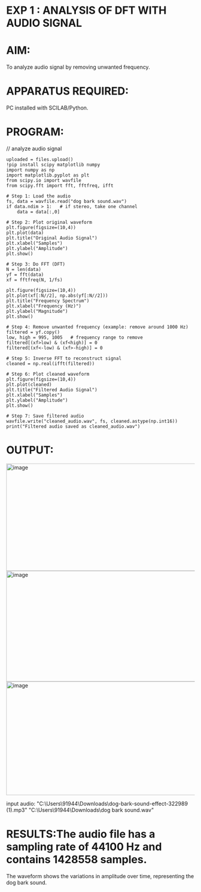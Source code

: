 # EXP 1 :  ANALYSIS OF DFT WITH AUDIO SIGNAL

# AIM: 

  To analyze audio signal by removing unwanted frequency. 

# APPARATUS REQUIRED: 
   
   PC installed with SCILAB/Python. 

# PROGRAM: 

// analyze audio signal
```from google.colab import files
uploaded = files.upload()
!pip install scipy matplotlib numpy
import numpy as np
import matplotlib.pyplot as plt
from scipy.io import wavfile
from scipy.fft import fft, fftfreq, ifft

# Step 1: Load the audio
fs, data = wavfile.read("dog bark sound.wav")  
if data.ndim > 1:   # if stereo, take one channel
    data = data[:,0]

# Step 2: Plot original waveform
plt.figure(figsize=(10,4))
plt.plot(data)
plt.title("Original Audio Signal")
plt.xlabel("Samples")
plt.ylabel("Amplitude")
plt.show()

# Step 3: Do FFT (DFT)
N = len(data)
yf = fft(data)
xf = fftfreq(N, 1/fs)

plt.figure(figsize=(10,4))
plt.plot(xf[:N//2], np.abs(yf[:N//2]))
plt.title("Frequency Spectrum")
plt.xlabel("Frequency (Hz)")
plt.ylabel("Magnitude")
plt.show()

# Step 4: Remove unwanted frequency (example: remove around 1000 Hz)
filtered = yf.copy()
low, high = 995, 1005   # frequency range to remove
filtered[(xf>low) & (xf<high)] = 0
filtered[(xf<-low) & (xf>-high)] = 0

# Step 5: Inverse FFT to reconstruct signal
cleaned = np.real(ifft(filtered))

# Step 6: Plot cleaned waveform
plt.figure(figsize=(10,4))
plt.plot(cleaned)
plt.title("Filtered Audio Signal")
plt.xlabel("Samples")
plt.ylabel("Amplitude")
plt.show()

# Step 7: Save filtered audio
wavfile.write("cleaned_audio.wav", fs, cleaned.astype(np.int16))
print("Filtered audio saved as cleaned_audio.wav")
```


# OUTPUT: 
<img width="658" height="287" alt="image" src="https://github.com/user-attachments/assets/80fce9fa-1ef5-4343-b699-92e49980deb1" />
<img width="631" height="296" alt="image" src="https://github.com/user-attachments/assets/a83f4432-27ab-41bd-9303-028e64aeb14d" />
<img width="658" height="304" alt="image" src="https://github.com/user-attachments/assets/adc19851-8cf4-46f3-8da1-61edfbf9997c" />

input audio: "C:\Users\91944\Downloads\dog-bark-sound-effect-322989 (1).mp3"
"C:\Users\91944\Downloads\dog bark sound.wav"



# RESULTS:The audio file has a sampling rate of 44100 Hz and contains 1428558 samples.
The waveform shows the variations in amplitude over time, representing the dog bark sound.

